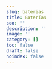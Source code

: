 ```yaml
---
slug: baterias
title: Baterías
seo: ''
description: ''
image: ''
category: []
toc: false
draft: false
noindex: false
---
```


